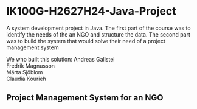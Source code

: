 # IK100G-H2627H24-Java-Project
A system development project in Java. The first part of the course was to identify the needs of the an NGO and structure the data. The second part was to build the system that would solve their need of a project management system

<!--- Ett backslash \ efter namnet ger en radbrytning -->
We who built this solution:
Andreas Galistel\
Fredrik Magnusson\
Märta Sjöblom\
Claudia Kourieh

## Project Management System for an NGO
